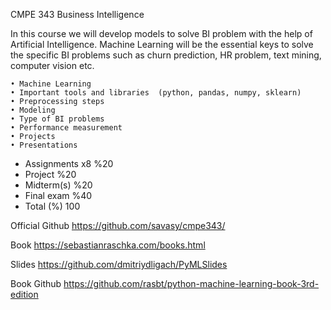 CMPE 343  Business Intelligence 

In this course we will develop models to solve BI problem with the help of Artificial Intelligence. Machine Learning will be the essential keys to solve the specific BI problems such as churn prediction, HR problem, text mining, computer vision etc.

    • Machine Learning
    • Important tools and libraries  (python, pandas, numpy, sklearn)
    • Preprocessing steps
    • Modeling
    • Type of BI problems
    • Performance measurement
    • Projects
    • Presentations



* Assignments	x8	%20
* Project	    	%20
* Midterm(s)	    %20
* Final exam		%40
* Total (%)		100




Official Github
https://github.com/savasy/cmpe343/

Book 
https://sebastianraschka.com/books.html

Slides
https://github.com/dmitriydligach/PyMLSlides

Book Github
https://github.com/rasbt/python-machine-learning-book-3rd-edition








